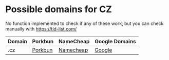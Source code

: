 # Possible domains for CZ

No function implemented to check if any of these work, but you can check manually with https://tld-list.com/

| Domain | Porkbun | NameCheap | Google Domains |
|---|---|---|---|
| .cz | [Porkbun](https://porkbun.com/checkout/search?prb=e814663da1&tlds=&idnLanguage=&search=search&q=.cz) | [Namecheap](https://www.namecheap.com/domains/registration/results/?domain=.cz) | [Google](https://domains.google.com/registrar/search?searchTerm=.cz) |
